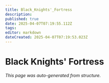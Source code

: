 ```yaml
---
title: Black_Knights'_Fortress
description: 
published: true
date: 2025-04-07T07:19:55.112Z
tags: 
editor: markdown
dateCreated: 2025-04-07T07:19:53.023Z
---
```


# Black Knights' Fortress

*This page was auto-generated from structure.*